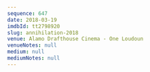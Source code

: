```yaml
---
sequence: 647
date: 2018-03-19
imdbId: tt2798920
slug: annihilation-2018
venue: Alamo Drafthouse Cinema - One Loudoun
venueNotes: null
medium: null
mediumNotes: null
---
```


